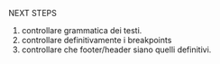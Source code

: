 NEXT STEPS

1. controllare grammatica dei testi.
2. controllare definitivamente i breakpoints
3. controllare che footer/header siano quelli definitivi.
